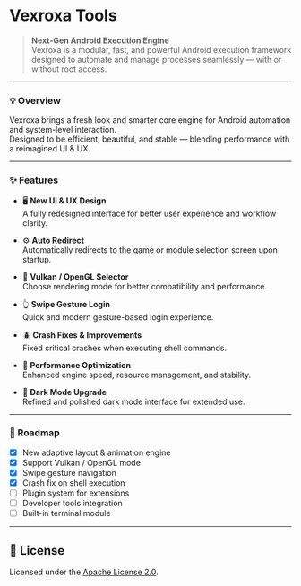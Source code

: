 # Vexroxa Tools

> **Next-Gen Android Execution Engine**  
> Vexroxa is a modular, fast, and powerful Android execution framework designed to automate and manage processes seamlessly — with or without root access.

---

### 💡 Overview

Vexroxa brings a fresh look and smarter core engine for Android automation and system-level interaction.  
Designed to be efficient, beautiful, and stable — blending performance with a reimagined UI & UX.

---

### ✨ Features

- 🖥️ **New UI & UX Design**  
  A fully redesigned interface for better user experience and workflow clarity.

- ⚙️ **Auto Redirect**  
  Automatically redirects to the game or module selection screen upon startup.

- 🧩 **Vulkan / OpenGL Selector**  
  Choose rendering mode for better compatibility and performance.

- 👆 **Swipe Gesture Login**  
  Quick and modern gesture-based login experience.

- 🪲 **Crash Fixes & Improvements**  
  Fixed critical crashes when executing shell commands.

- 🚀 **Performance Optimization**  
  Enhanced engine speed, resource management, and stability.

- 🌙 **Dark Mode Upgrade**  
  Refined and polished dark mode interface for extended use.

---

### 🧭 Roadmap

- [x] New adaptive layout & animation engine  
- [x] Support Vulkan / OpenGL mode  
- [x] Swipe gesture navigation  
- [x] Crash fix on shell execution  
- [ ] Plugin system for extensions  
- [ ] Developer tools integration  
- [ ] Built-in terminal module  

---

## 📜 License
Licensed under the [Apache License 2.0](LICENSE).
